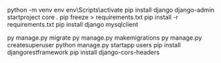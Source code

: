 python -m venv env
env\Scripts\activate
pip install django
django-admin startproject core .
pip freeze > requirements.txt
pip install -r requirements.txt
pip install django mysqlclient

py manage.py migrate
py manage.py makemigrations
py manage.py createsuperuser
python manage.py startapp users
pip install djangorestframework
pip install django-cors-headers
